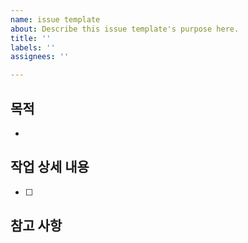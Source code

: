```yaml
---
name: issue template
about: Describe this issue template's purpose here.
title: ''
labels: ''
assignees: ''

---
```


## 목적
- 

## 작업 상세 내용

- [ ] 

## 참고 사항
